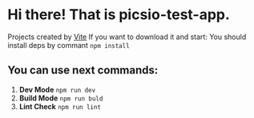 # Hi there! That is picsio-test-app.

Projects created by [Vite](https://vitejs.dev/)
If you want to download it and start:
You should install deps by commant `npm install`

## You can use next commands:

1. **Dev Mode** `npm run dev`
2. **Build Mode** `npm run buld`
3. **Lint Check** `npm run lint`
